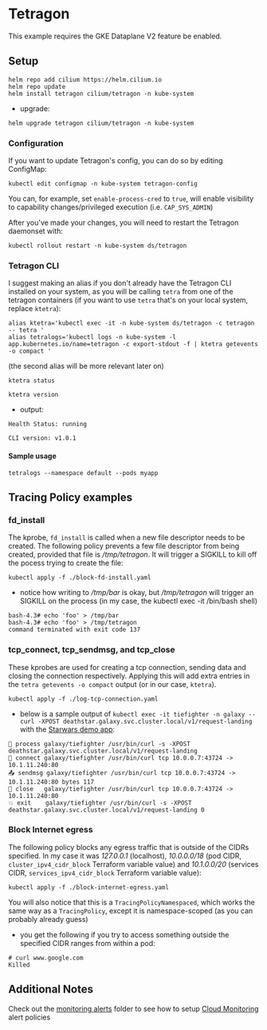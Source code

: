 # Tetragon

This example requires the GKE Dataplane V2 feature be enabled.

## Setup
```console
helm repo add cilium https://helm.cilium.io
helm repo update
helm install tetragon cilium/tetragon -n kube-system
```

- upgrade:
```console
helm upgrade tetragon cilium/tetragon -n kube-system
```

### Configuration
If you want to update Tetragon's config, you can do so by editing ConfigMap:
```console
kubectl edit configmap -n kube-system tetragon-config
```
You can, for example, set `enable-process-cred` to `true`, will enable visibility to capability changes/privileged execution (i.e. `CAP_SYS_ADMIN`)

After you've made your changes, you will need to restart the Tetragon daemonset with:
```console
kubectl rollout restart -n kube-system ds/tetragon
```

### Tetragon CLI
I suggest making an alias if you don't already have the Tetragon CLI installed on your system, as you will be calling `tetra` from one of the tetragon containers (if you want to use `tetra` that's on your local system, replace `ktetra`):

```console
alias ktetra='kubectl exec -it -n kube-system ds/tetragon -c tetragon -- tetra '
alias tetralogs='kubectl logs -n kube-system -l app.kubernetes.io/name=tetragon -c export-stdout -f | ktetra getevents -o compact '
```
(the second alias will be more relevant later on)


```console
ktetra status

ktetra version
```

- output:
```
Health Status: running

CLI version: v1.0.1
```

#### Sample usage
```console
tetralogs --namespace default --pods myapp
```


## Tracing Policy examples

### fd_install
The kprobe, `fd_install` is called when a new file descriptor needs to be created.  The following policy prevents a few file descriptor from being created, provided that file is */tmp/tetragon*.  It will trigger a SIGKILL to kill off the pocess trying to create the file:
```console
kubectl apply -f ./block-fd-install.yaml
```

- notice how writing to */tmp/bar* is okay, but */tmp/tetragon* will trigger an SIGKILL on the process (in my case, the kubectl exec -it /bin/bash shell)
```
bash-4.3# echo 'foo' > /tmp/bar
bash-4.3# echo 'foo' > /tmp/tetragon
command terminated with exit code 137
```


### tcp_connect, tcp_sendmsg, and tcp_close
These kprobes are used for creating a tcp connection, sending data and closing the connection respectively.  Applying this will add extra entries in the `tetra getevents -o compact` output (or in our case, `ktetra`).

```console
kubectl apply -f ./log-tcp-connection.yaml
```

- below is a sample output of `kubectl exec -it tiefighter -n galaxy -- curl -XPOST deathstar.galaxy.svc.cluster.local/v1/request-landing` with the [Starwars demo app](../cilium/starwars-demo/http-sw-app.yaml):
```
🚀 process galaxy/tiefighter /usr/bin/curl -s -XPOST deathstar.galaxy.svc.cluster.local/v1/request-landing
🔌 connect galaxy/tiefighter /usr/bin/curl tcp 10.0.0.7:43724 -> 10.1.11.240:80
📤 sendmsg galaxy/tiefighter /usr/bin/curl tcp 10.0.0.7:43724 -> 10.1.11.240:80 bytes 117
🧹 close   galaxy/tiefighter /usr/bin/curl tcp 10.0.0.7:43724 -> 10.1.11.240:80
💥 exit    galaxy/tiefighter /usr/bin/curl -s -XPOST deathstar.galaxy.svc.cluster.local/v1/request-landing 0
```

### Block Internet egress
The following policy blocks any egress traffic that is outside of the CIDRs specified.  In my case it was *127.0.0.1* (localhost), *10.0.0.0/18* (pod CIDR, `cluster_ipv4_cidr_block` Terraform variable value) and *10.1.0.0/20* (services CIDR, `services_ipv4_cidr_block` Terraform variable value):
```console
kubectl apply -f ./block-internet-egress.yaml
```

You will also notice that this is a `TracingPolicyNamespaced`, which works the same way as a `TracingPolicy`, except it is namespace-scoped (as you can probably already guess)

- you get the following if you try to access something outside the specified CIDR ranges from within a pod:
```
# curl www.google.com
Killed
```


## Additional Notes
Check out the [monitoring alerts](./monitoring-alerts/) folder to see how to setup [Cloud Monitoring](https://cloud.google.com/monitoring?hl=en) alert policies
